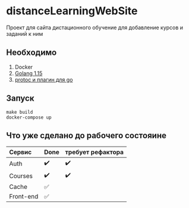 # distanceLearningWebSite
Проект для сайта дистационного обучение для добавление курсов и заданий к ним

## Необходимо
1. Docker
2. [Golang 1.15](https://golang.org/dl/)
3. [protoc и плагин для go](https://grpc.io/docs/languages/go/quickstart/)
## Запуск
    make build
    docker-compose up
## Что уже сделано до рабочего состояине
Сервис          | Done                  | требует рефактора     |
:------------   | :-------------        | :-------------        |
Auth            | :heavy_check_mark:    | :heavy_check_mark:    |
Courses         | :heavy_check_mark:    | :heavy_check_mark:    |
Cache           | :white_check_mark:    |                       |
Front-end       | :white_check_mark:    |                       |
